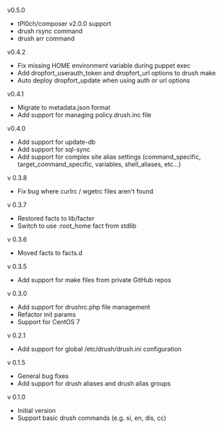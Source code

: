 v0.5.0
  - tPl0ch/composer v2.0.0 support
  - drush rsync command
  - drush arr command

v0.4.2
  - Fix missing HOME environment variable during puppet exec
  - Add dropfort_userauth_token and dropfort_url options to drush make
  - Auto deploy dropfort_update when using auth or url options

v0.4.1
  - Migrate to metadata.json format
  - Add support for managing policy.drush.inc file

v0.4.0
  - Add support for update-db
  - Add support for sql-sync
  - Add support for complex site alias settings (command_specific, target_command_specific, variables, shell_aliases, etc...)

v 0.3.8
 - Fix bug where curlrc / wgetrc files aren't found

v 0.3.7
 - Restored facts to lib/facter
 - Switch to use :root_home fact from stdlib

v 0.3.6
 - Moved facts to facts.d

v 0.3.5
 - Add support for make files from private GitHub repos

v 0.3.0
 - Add support for drushrc.php file management
 - Refactor init params
 - Support for CentOS 7

v 0.2.1
 - Add support for global /etc/drush/drush.ini configuration

v 0.1.5
- General bug fixes
- Add support for drush aliases and drush alias groups

v 0.1.0
- Initial version
- Support basic drush commands (e.g. si, en, dis, cc)